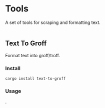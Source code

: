 # Tools

A set of tools for scraping and formatting text.<br><br>

## Text To Groff

Format text into groff/troff.

### Install

```shell
cargo install text-to-groff
```

### Usage

.
